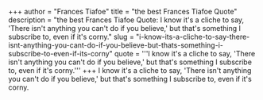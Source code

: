 +++
author = "Frances Tiafoe"
title = "the best Frances Tiafoe Quote"
description = "the best Frances Tiafoe Quote: I know it's a cliche to say, 'There isn't anything you can't do if you believe,' but that's something I subscribe to, even if it's corny."
slug = "i-know-its-a-cliche-to-say-there-isnt-anything-you-cant-do-if-you-believe-but-thats-something-i-subscribe-to-even-if-its-corny"
quote = '''I know it's a cliche to say, 'There isn't anything you can't do if you believe,' but that's something I subscribe to, even if it's corny.'''
+++
I know it's a cliche to say, 'There isn't anything you can't do if you believe,' but that's something I subscribe to, even if it's corny.
